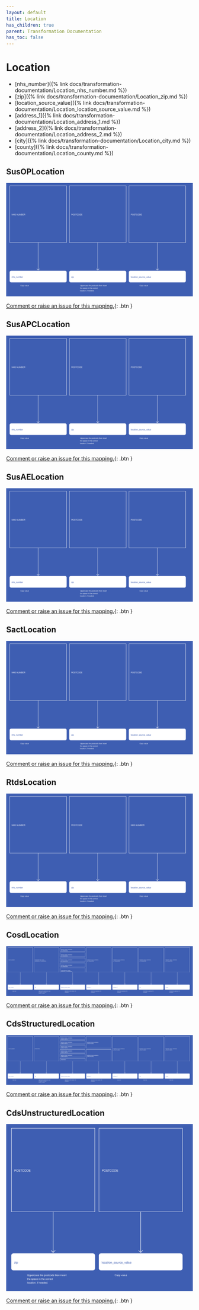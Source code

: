 ```yaml
---
layout: default
title: Location
has_children: true
parent: Transformation Documentation
has_toc: false
---
```


# Location
* [nhs_number]({% link docs/transformation-documentation/Location_nhs_number.md %})
* [zip]({% link docs/transformation-documentation/Location_zip.md %})
* [location_source_value]({% link docs/transformation-documentation/Location_location_source_value.md %})
* [address_1]({% link docs/transformation-documentation/Location_address_1.md %})
* [address_2]({% link docs/transformation-documentation/Location_address_2.md %})
* [city]({% link docs/transformation-documentation/Location_city.md %})
* [county]({% link docs/transformation-documentation/Location_county.md %})

## SusOPLocation
<a href="SusOPLocation.svg" target="_blank"><img src="SusOPLocation.svg" /></a>

[Comment or raise an issue for this mapping.](https://github.com/answerdigital/oxford-omop-data-mapper/issues/new?title=SusOPLocation%20mapping){: .btn }
## SusAPCLocation
<a href="SusAPCLocation.svg" target="_blank"><img src="SusAPCLocation.svg" /></a>

[Comment or raise an issue for this mapping.](https://github.com/answerdigital/oxford-omop-data-mapper/issues/new?title=SusAPCLocation%20mapping){: .btn }
## SusAELocation
<a href="SusAELocation.svg" target="_blank"><img src="SusAELocation.svg" /></a>

[Comment or raise an issue for this mapping.](https://github.com/answerdigital/oxford-omop-data-mapper/issues/new?title=SusAELocation%20mapping){: .btn }
## SactLocation
<a href="SactLocation.svg" target="_blank"><img src="SactLocation.svg" /></a>

[Comment or raise an issue for this mapping.](https://github.com/answerdigital/oxford-omop-data-mapper/issues/new?title=SactLocation%20mapping){: .btn }
## RtdsLocation
<a href="RtdsLocation.svg" target="_blank"><img src="RtdsLocation.svg" /></a>

[Comment or raise an issue for this mapping.](https://github.com/answerdigital/oxford-omop-data-mapper/issues/new?title=RtdsLocation%20mapping){: .btn }
## CosdLocation
<a href="CosdLocation.svg" target="_blank"><img src="CosdLocation.svg" /></a>

[Comment or raise an issue for this mapping.](https://github.com/answerdigital/oxford-omop-data-mapper/issues/new?title=CosdLocation%20mapping){: .btn }
## CdsStructuredLocation
<a href="CdsStructuredLocation.svg" target="_blank"><img src="CdsStructuredLocation.svg" /></a>

[Comment or raise an issue for this mapping.](https://github.com/answerdigital/oxford-omop-data-mapper/issues/new?title=CdsStructuredLocation%20mapping){: .btn }
## CdsUnstructuredLocation
<a href="CdsUnstructuredLocation.svg" target="_blank"><img src="CdsUnstructuredLocation.svg" /></a>

[Comment or raise an issue for this mapping.](https://github.com/answerdigital/oxford-omop-data-mapper/issues/new?title=CdsUnstructuredLocation%20mapping){: .btn }
